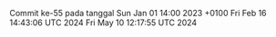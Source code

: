 Commit ke-55 pada tanggal Sun Jan 01 14:00 2023 +0100
Fri Feb 16 14:43:06 UTC 2024
Fri May 10 12:17:55 UTC 2024
